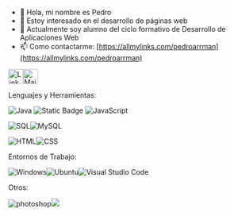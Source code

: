 - 👋 Hola, mi nombre es Pedro 
- 👀 Estoy interesado en el desarrollo de páginas web
- 🌱 Actualmente soy alumno del ciclo formativo de Desarrollo de Aplicaciones Web
- 📫 Como contactarme: [https://allmylinks.com/pedroarrman](https://allmylinks.com/pedroarrman)

<a href="https://www.linkedin.com/in/pedro-arribas-manzano-616759a5/?challengeId=AQEJIpvhTijEPgAAAYBNboACWFUcYklT0iWzWzENc_Rk1Dar2f-YXalCWYfrp1VLigeyAb1mjye91id1vjvriubR4qiY87uxJA&submissionId=1da23646-83fd-e716-3db5-1bc29d529b36" target="_blank"><img src="https://raw.githubusercontent.com/arturssmirnovs/arturssmirnovs/master/in.png" alt="LinkedIn" width="30"></a><a href="mailto:arribasmanzanopedro@gmail.com" target="_blank"><img src="https://anuies-tic.anuies.mx/web/wp-content/uploads/2021/03/icono_mail.png" alt="Mail" width="30"></a>
<!---
- 💞️ I’m looking to collaborate on ...



Peterlim1994/Peterlim1994 is a ✨ special ✨ repository because its `README.md` (this file) appears on your GitHub profile.
You can click the Preview link to take a look at your changes.
--->


Lenguajes y Herramientas:

![Java](https://img.shields.io/badge/Java-ED8B00?style=for-the-badge&logo=java&logoColor=white) ![Static Badge](https://img.shields.io/badge/bash-green?style=for-the-badge) ![JavaScript](https://img.shields.io/badge/JavaScript-F7DF1E?style=for-the-badge&logo=javascript&logoColor=black)


![SQL](https://img.shields.io/badge/-SQL-000?style=for-the-badge&logo=MySQL&logoColor=4479A1)![MySQL](https://img.shields.io/badge/MySQL-00000F?style=for-the-badge&logo=mysql&logoColor=white) 

 
 ![HTML](https://img.shields.io/badge/HTML5-E34F26?style=for-the-badge&logo=html5&logoColor=white)![CSS](https://img.shields.io/badge/CSS-239120?&style=for-the-badge&logo=css3&logoColor=white)
 
Entornos de Trabajo:

<img src="https://camo.githubusercontent.com/41281b9a32f13ac5b9d41ed9bae12c0de662f948f9bf59fd19df354fe49af146/68747470733a2f2f696d672e736869656c64732e696f2f62616467652f57696e646f77732d3030373844363f7374796c653d666f722d7468652d6261646765266c6f676f3d77696e646f7773266c6f676f436f6c6f723d7768697465" alt="Windows" data-canonical-src="https://img.shields.io/badge/Windows-0078D6?style=for-the-badge&amp;logo=windows&amp;logoColor=white" style="max-width: 100%;"><img src="https://camo.githubusercontent.com/d6de31463470dd4540e7ece7849e6d38d423825f113ea4ae639f4dcfd0392d82/68747470733a2f2f696d672e736869656c64732e696f2f62616467652f5562756e74752d4539353432303f7374796c653d666f722d7468652d6261646765266c6f676f3d7562756e7475266c6f676f436f6c6f723d7768697465" alt="Ubuntu" data-canonical-src="https://img.shields.io/badge/Ubuntu-E95420?style=for-the-badge&amp;logo=ubuntu&amp;logoColor=white" style="max-width: 100%;"><img src="https://camo.githubusercontent.com/a0484e6383e852e622da1e934b7724921ab9b69d69246d90f899424b01f6deb1/68747470733a2f2f696d672e736869656c64732e696f2f62616467652f56697375616c25323053747564696f253230436f64652d3030373864372e7376673f7374796c653d666f722d7468652d6261646765266c6f676f3d76697375616c2d73747564696f2d636f6465266c6f676f436f6c6f723d7768697465" alt="Visual Studio Code" data-canonical-src="https://img.shields.io/badge/Visual%20Studio%20Code-0078d7.svg?style=for-the-badge&amp;logo=visual-studio-code&amp;logoColor=white" style="max-width: 100%;">

Otros:

<img alt="photoshop" src="https://camo.githubusercontent.com/a535468c6d449b5c89ff6a05c5934f23ac753d2401dd0f7a59ff82a2f4da449a/68747470733a2f2f696d672e736869656c64732e696f2f62616467652f70686f746f73686f702d3331413846462e7376673f267374796c653d666f722d7468652d6261646765266c6f676f3d61646f62652d70686f746f73686f70266c6f676f436f6c6f723d666666" data-canonical-src="https://img.shields.io/badge/photoshop-31A8FF.svg?&amp;style=for-the-badge&amp;logo=adobe-photoshop&amp;logoColor=fff" style="max-width: 100%;"><img src="https://camo.githubusercontent.com/7a9f81fa65414698593f11241441b84b05a384143dc213abf28836863e7f7de2/68747470733a2f2f696d672e736869656c64732e696f2f62616467652f4d6963726f736f66745f4f66666963652d4438334230313f7374796c653d666f722d7468652d6261646765266c6f676f3d6d6963726f736f66742d6f6666696365266c6f676f436f6c6f723d7768697465" data-canonical-src="https://img.shields.io/badge/Microsoft_Office-D83B01?style=for-the-badge&amp;logo=microsoft-office&amp;logoColor=white" style="max-width: 100%;">

